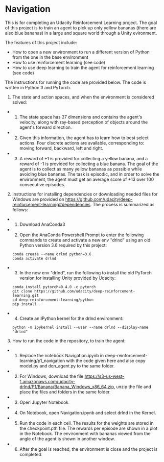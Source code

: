 # Navigation
This is for completing an Udacity Reinforcement Learning project.
The goal of this project is to train an agent to pick up only yellow bananas (there are also blue bananas) in a large and square world through a Unity evironment.

The features of this project include:
* How to open a new environment to run a different version of Python from the one in the base environment
* How to use reinforcement learning (see code)
* How to use deep learning to train the agent for reinforcement learning (see code)

The instructions for running the code are provided below. The code is written in Python 3 and PyTorch.

1. The state and action spaces, and when the environment is considered solved:
  - 1. The state space has 37 dimensions and contains the agent's velocity, along with ray-based perception of objects around the agent's forward direction.
  - 2. Given this information, the agent has to learn how to best select actions. Four discrete actions are available, corresponding to: moving forward, backward, left and right.
  - 3. A reward of +1 is provided for collecting a yellow banana, and a reward of -1 is provided for collecting a blue banana. The goal of the agent is to collect as many yellow bananas as possible while avoiding blue bananas. The task is episodic, and in order to solve the environment, the agent must get an average score of +13 over 100 consecutive episodes.
  
2. Instructions for installing dependencies or downloading needed files for Windows are provided on https://github.com/udacity/deep-reinforcement-learning#dependencies. The process is summarized as follows:
  - 1. Download AnaConda3
  - 2. Open the AnaConda Powershell Prompt to enter the following commands to create and activate a new env "drlnd" using an old Python version 3.6 required by this project:
    ```
    conda create --name drlnd python=3.6
    conda activate drlnd
    ```
  - 3. In the new env "drlnd", run the following to install the old PyTorch version for installing Unity provided by Udacity:
    ```
    conda install pytorch=0.4.0 -c pytorch
    git clone https://github.com/udacity/deep-reinforcement-learning.git
    cd deep-reinforcement-learning/python
    pip install .
    ```
  - 4. Create an IPython kernel for the drlnd environment:
    ```
    python -m ipykernel install --user --name drlnd --display-name "drlnd"
    ```
3. How to run the code in the repository, to train the agent:
  - 1. Replace the notebook Navigation.ipynb in deep-reinforcement-learning/p1_navigation with the code given here and also copy model.py and dqn_agent.py to the same folder.
  - 2. For Windows, download the file https://s3-us-west-1.amazonaws.com/udacity-drlnd/P1/Banana/Banana_Windows_x86_64.zip, unzip the file and place the files and folders in the same folder.
  - 3. Open Jupyter Notebook.
  - 4. On Notebook, open Navigation.ipynb and select drlnd in the Kernel.
  - 5. Run the code in each cell. The results for the weights are stored in the checkpoint.pth file. The rewards per episode are shown in a plot in the Notebook. The environment with bananas viewed from the angle of the agent is shown in another window.
  - 6. After the goal is reached, the environment is close and the project is completed.
